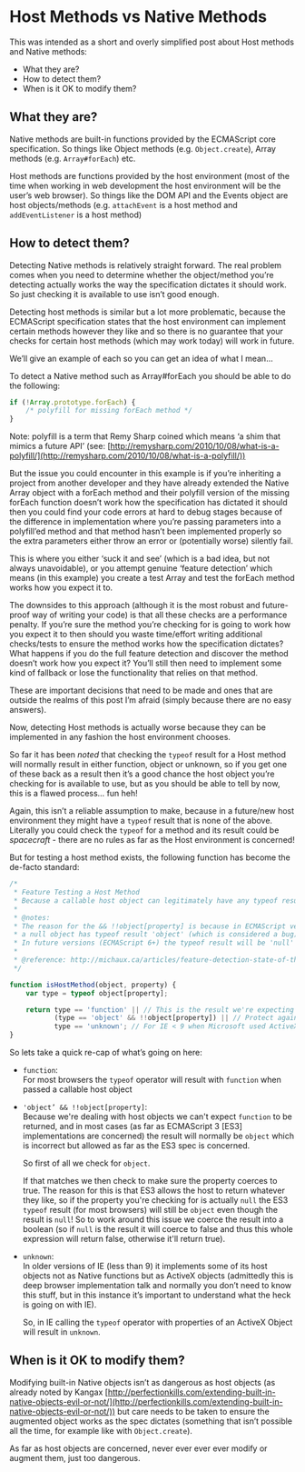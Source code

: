 Host Methods vs Native Methods
==============================

This was intended as a short and overly simplified post about Host methods and Native methods:

* What they are?
* How to detect them?
* When is it OK to modify them?

What they are?
--------------

Native methods are built-in functions provided by the ECMAScript core specification. So things like Object methods (e.g. `Object.create`), Array methods (e.g. `Array#forEach`) etc.

Host methods are functions provided by the host environment (most of the time when working in web development the host environment will be the user’s web browser). So things like the DOM API and the Events object are host objects/methods (e.g. `attachEvent` is a host method and `addEventListener` is a host method)

How to detect them?
-------------------

Detecting Native methods is relatively straight forward. The real problem comes when you need to determine whether the object/method you’re detecting actually works the way the specification dictates it should work. So just checking it is available to use isn’t good enough.

Detecting host methods is similar but a lot more problematic, because the ECMAScript specification states that the host environment can implement certain methods however they like and so there is no guarantee that your checks for certain host methods (which may work today) will work in future.

We’ll give an example of each so you can get an idea of what I mean…

To detect a Native method such as Array#forEach you should be able to do the following:

```js
if (!Array.prototype.forEach) { 
	/* polyfill for missing forEach method */ 
}
```

Note: polyfill is a term that Remy Sharp coined which means ‘a shim that mimics a future API’ (see: [http://remysharp.com/2010/10/08/what-is-a-polyfill/](http://remysharp.com/2010/10/08/what-is-a-polyfill/))

But the issue you could encounter in this example is if you’re inheriting a project from another developer and they have already extended the Native Array object with a forEach method and their polyfill version of the missing forEach function doesn’t work how the specification has dictated it should then you could find your code errors at hard to debug stages because of the difference in implementation where you’re passing parameters into a polyfill’ed method and that method hasn’t been implemented properly so the extra parameters either throw an error or (potentially worse) silently fail.

This is where you either ‘suck it and see’ (which is a bad idea, but not always unavoidable), or you attempt genuine ‘feature detection’ which means (in this example) you create a test Array and test the forEach method works how you expect it to.

The downsides to this approach (although it is the most robust and future-proof way of writing your code) is that all these checks are a performance penalty. If you’re sure the method you’re checking for is going to work how you expect it to then should you waste time/effort writing additional checks/tests to ensure the method works how the specification dictates? What happens if you do the full feature detection and discover the method doesn’t work how you expect it? You’ll still then need to implement some kind of fallback or lose the functionality that relies on that method.

These are important decisions that need to be made and ones that are outside the realms of this post I’m afraid (simply because there are no easy answers).

Now, detecting Host methods is actually worse because they can be implemented in any fashion the host environment chooses.

So far it has been *noted* that checking the `typeof` result for a Host method will normally result in either function, object or unknown, so if you get one of these back as a result then it’s a good chance the host object you’re checking for is available to use, but as you should be able to tell by now, this is a flawed process… fun heh!

Again, this isn’t a reliable assumption to make, because in a future/new host environment they might have a `typeof` result that is none of the above. Literally you could check the `typeof` for a method and its result could be *spacecraft* - there are no rules as far as the Host environment is concerned!

But for testing a host method exists, the following function has become the de-facto standard:

```js
/*
 * Feature Testing a Host Method
 * Because a callable host object can legitimately have any typeof result then it can't be relied upon.
 *
 * @notes:
 * The reason for the && !!object[property] is because in ECMAScript version 3, 
 * a null object has typeof result 'object' (which is considered a bug).
 * In future versions (ECMAScript 6+) the typeof result will be 'null' (as it should be).
 * 
 * @reference: http://michaux.ca/articles/feature-detection-state-of-the-art-browser-scripting
 */

function isHostMethod(object, property) {
	var type = typeof object[property];

	return type == 'function' || // This is the result we're expecting (as the test is for a method)
		   (type == 'object' && !!object[property]) || // Protect against ES3 'null' typeof result being 'object'
		   type == 'unknown'; // For IE < 9 when Microsoft used ActiveX objects for Native Functions (we're checking property of ActiveX object)
}
```

So lets take a quick re-cap of what’s going on here:

* `function`:  
	For most browsers the `typeof` operator will result with `function` when passed a callable host object

* `'object’ && !!object[property]`:  
	Because we're dealing with host objects we can't expect `function` to be returned, and in most cases (as far as ECMAScript 3 [ES3] implementations are concerned) the result will normally be `object` which is incorrect but allowed as far as the ES3 spec is concerned.
	
	So first of all we check for `object`.
	
	If that matches we then check to make sure the property coerces to true. The reason for this is that ES3 allows the host to return whatever they like, so if the property you're checking for is actually `null` the ES3 `typeof` result (for most browsers) will still be `object` even though the result is `null`! So to work around this issue we coerce the result into a boolean (so if `null` is the result it will coerce to false and thus this whole expression will return false, otherwise it'll return true).

* `unknown`:  
	In older versions of IE (less than 9) it implements some of its host objects not as Native functions but as ActiveX objects (admittedly this is deep browser implementation talk and normally you don’t need to know this stuff, but in this instance it’s important to understand what the heck is going on with IE). 
	
	So, in IE calling the `typeof` operator with properties of an ActiveX Object will result in `unknown`.
	
When is it OK to modify them?
-----------------------------

Modifying built-in Native objects isn’t as dangerous as host objects (as already noted by Kangax [http://perfectionkills.com/extending-built-in-native-objects-evil-or-not/](http://perfectionkills.com/extending-built-in-native-objects-evil-or-not/)) but care needs to be taken to ensure the augmented object works as the spec dictates (something that isn’t possible all the time, for example like with `Object.create`).

As far as host objects are concerned, never ever ever ever modify or augment them, just too dangerous.
